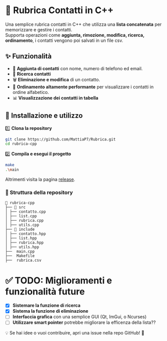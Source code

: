 # 📒 Rubrica Contatti in C++

Una semplice rubrica contatti in C++ che utilizza una **lista concatenata** per memorizzare e gestire i contatti.  
Supporta operazioni come **aggiunta, rimozione, modifica, ricerca, ordinamento**, i contatti vengono poi salvati in un file csv.

## ✨ Funzionalità

- 📌 **Aggiunta di contatti** con nome, numero di telefono ed email.
- 🔎 **Ricerca contatti**
- 🗑 **Eliminazione e modifica** di un contatto.
- 🔄 **Ordinamento altamente performante** per visualizzare i contatti in ordine alfabetico.
- 📊 **Visualizzazione dei contatti in tabella**
<!-- 📁 **Importazione ed esportazione CSV**, con filtri personalizzati.)-->

## 🚀 Installazione e utilizzo

1️⃣ **Clona la repository**

```sh
git clone https://github.com/MattiaP7/Rubrica.git
cd rubrica-cpp
```

2️⃣ **Compila e esegui il progetto**

```sh
make
.\main
```

Altrimenti visita la pagina [release](https://github.com/MattiaP7/Rubrica/releases).

### 📂 Struttura della repository

```
📂 rubrica-cpp
├── 📂 src
│ ├── contatto.cpp
│ ├── list.cpp
│ ├── rubrica.cpp
│ ├── utils.cpp
├── 📂 include
│ ├── contatto.hpp
│ ├── list.hpp
│ ├── rubrica.hpp
│ ├── utils.hpp
├──  main.cpp
├──  Makefile
├──  rubrica.csv
```

# ✅ TODO: Miglioramenti e funzionalità future

- [x] **Sistemare la funzione di ricerca**
- [x] **Sistema la funzione di eliminazione**
- [ ] **Interfaccia grafica** con una semplice GUI (Qt, ImGui, o Ncurses)
- [ ] **Utilizzare smart pointer** potrebbe migliorare la efficenza della lista??
  <!-- - [ ] **Esportazione in formato JSON** oltre a CSV -->
  <!-- - [ ] **Caricamento e salvataggio automatico** senza bisogno di conferma -->
  <!-- - [ ] **Possibilità di aggiungere note e tag** ai contatti -->
  <!-- - [ ] **Implementare un AVL Tree** al posto della lista concatenata per velocizzare ricerca e ordinamento -->
  <!-- - [ ] **Modalità "CLI avanzata"** con autocomplete e comandi rapidi -->
  <!-- - [ ] **Supportare multi-threading** per operazioni lunghe come import/export -->
  <!-- - [ ] **Versione Web con backend in C++** (CGI, FastCGI o WebSockets) -->
  <!-- - [ ] **Integrazione con Telegram bot** per aggiungere contatti direttamente via chat -->
  <!-- - [ ] **Sincronizzazione con Google Contacts** via API -->

💡 Se hai idee o vuoi contribuire, apri una issue nella repo GitHub! 🚀
